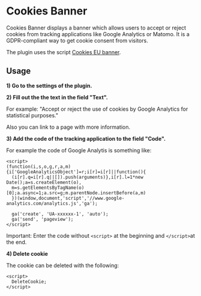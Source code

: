 Cookies Banner
==============

Cookies Banner displays a banner which allows users to accept or reject cookies from tracking applications like Google Analytics or Matomo.  It is a GDPR-compliant way to get cookie consent from visitors.

The plugin uses the script [Cookies EU banner](https://alex-d.github.io/Cookies-EU-banner/).

Usage
-----

**1) Go to the settings of the plugin.**

**2) Fill out the the text in the field "Text".**

For example: "Accept or reject the use of cookies by Google Analytics for statistical purposes."

Also you can link to a page with more information.

**3) Add the code of the tracking application to the field "Code".**

For example the code of Google Analytis is something like:

```
<script>
(function(i,s,o,g,r,a,m){i['GoogleAnalyticsObject']=r;i[r]=i[r]||function(){
  (i[r].q=i[r].q||[]).push(arguments)},i[r].l=1*new Date();a=s.createElement(o),
  m=s.getElementsByTagName(o)[0];a.async=1;a.src=g;m.parentNode.insertBefore(a,m)
  })(window,document,'script','//www.google-analytics.com/analytics.js','ga');
 
  ga('create', 'UA-xxxxxx-1', 'auto');
  ga('send', 'pageview');
</script>
```

Important: Enter the code without `<script>` at the beginning and `</script>`at the end.

**4) Delete cookie**

The cookie can be deleted with the following:

```
<script>
  DeleteCookie;
</script>
```
